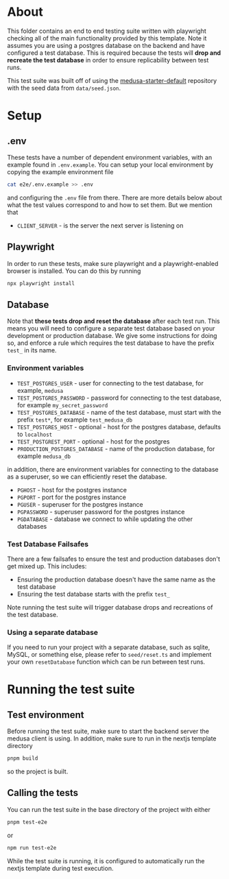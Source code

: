 # About

This folder contains an end to end testing suite written with playwright checking all of the main functionality provided by this template. Note it assumes you are using a postgres database on the backend and have configured a test database. This is required because the tests will **drop and recreate the test database** in order to ensure replicability between test runs.

This test suite was built off of using the [medusa-starter-default](https://github.com/medusajs/medusa-starter-default) repository with the seed data from `data/seed.json`.

# Setup

## .env

These tests have a number of dependent environment variables, with an example found in `.env.example`. You can setup your local environment by copying the example environment file

```sh
cat e2e/.env.example >> .env
```

and configuring the `.env` file from there. There are more details below about what the test values correspond to and how to set them. But we mention that

* `CLIENT_SERVER` - is the server the next server is listening on

## Playwright

In order to run these tests, make sure playwright and a playwright-enabled browser is installed. You can do this by running

```sh
npx playwright install
```

## Database

Note that **these tests drop and reset the database** after each test run. This means you will need to configure a separate test database based on your development or production database. We give some instructions for doing so, and enforce a rule which requires the test database to have the prefix `test_` in its name.

### Environment variables

- `TEST_POSTGRES_USER` - user for connecting to the test database, for example, `medusa`
- `TEST_POSTGRES_PASSWORD` - password for connecting to the test database, for example `my_secret_password`
- `TEST_POSTGRES_DATABASE` - name of the test database, must start with the prefix `test*`, for example `test_medusa_db`
- `TEST_POSTGRES_HOST` - optional - host for the postgres database, defaults to `localhost`
- `TEST_POSTGREST_PORT` - optional - host for the postgres
- `PRODUCTION_POSTGRES_DATABASE` - name of the production database, for example `medusa_db`

in addition, there are environment variables for connecting to the database as a superuser, so we can efficiently reset the database.

* `PGHOST` - host for the postgres instance
* `PGPORT` - port for the postgres instance
* `PGUSER` - superuser for the postgres instance
* `PGPASSWORD` - superuser password for the postgres instance
* `PGDATABASE` - database we connect to while updating the other databases

### Test Database Failsafes

There are a few failsafes to ensure the test and production databases don't get mixed up. This includes:

- Ensuring the production database doesn't have the same name as the test database
- Ensuring the test database starts with the prefix `test_`

Note running the test suite will trigger database drops and recreations of the test database.

### Using a separate database

If you need to run your project with a separate database, such as sqlite, MySQL, or something else, please refer to `seed/reset.ts` and implement your own `resetDatabase` function which can be run between test runs.

# Running the test suite

## Test environment

Before running the test suite, make sure to start the backend server the medusa client is using. In addition, make sure to run in the nextjs template directory

```sh
pnpm build
```

so the project is built.

## Calling the tests

You can run the test suite in the base directory of the project with either

```sh
pnpm test-e2e
```

or

```sh
npm run test-e2e
```

While the test suite is running, it is configured to automatically run the nextjs template during test execution.
